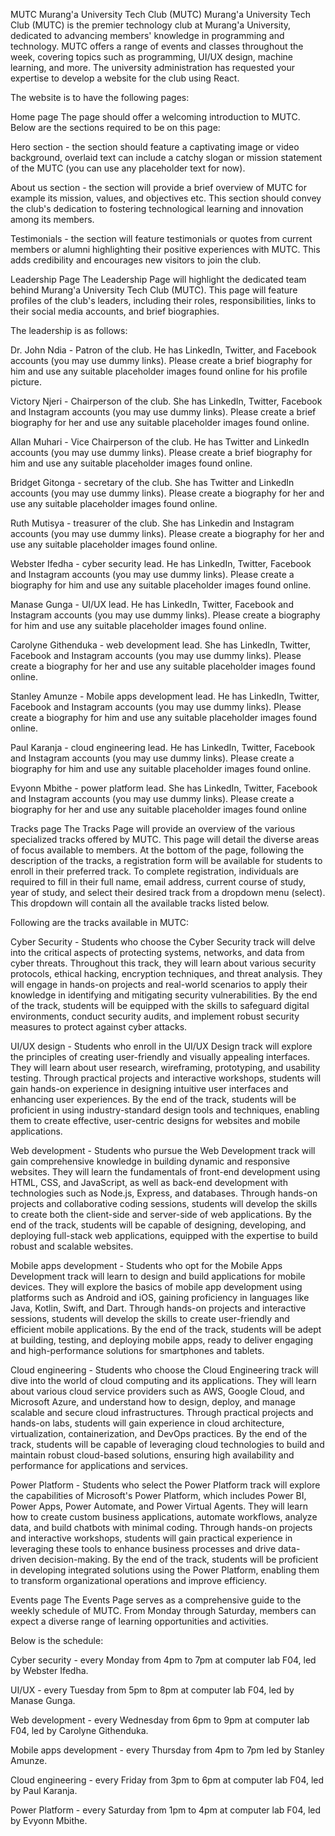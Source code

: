 
MUTC
Murang'a University Tech Club (MUTC)
Murang'a University Tech Club (MUTC) is the premier technology club at Murang'a University, dedicated to advancing members' knowledge in programming and technology. MUTC offers a range of events and classes throughout the week, covering topics such as programming, UI/UX design, machine learning, and more. The university administration has requested your expertise to develop a website for the club using React.

The website is to have the following pages:

Home page
The page should offer a welcoming introduction to MUTC. Below are the sections required to be on this page:

Hero section - the section should feature a captivating image or video background, overlaid text can include a catchy slogan or mission statement of the MUTC (you can use any placeholder text for now).

About us section - the section will provide a brief overview of MUTC for example its mission, values, and objectives etc. This section should convey the club's dedication to fostering technological learning and innovation among its members.

Testimonials - the section will feature testimonials or quotes from current members or alumni highlighting their positive experiences with MUTC. This adds credibility and encourages new visitors to join the club.

Leadership Page
The Leadership Page will highlight the dedicated team behind Murang'a University Tech Club (MUTC). This page will feature profiles of the club's leaders, including their roles, responsibilities, links to their social media accounts, and brief biographies. 

The leadership is as follows:

Dr. John Ndia - Patron of the club. He has LinkedIn, Twitter, and Facebook accounts (you may use dummy links). Please create a brief biography for him and use any suitable placeholder images found online for his profile picture.

Victory Njeri - Chairperson of the club. She has LinkedIn, Twitter, Facebook and Instagram accounts (you may use dummy links). Please create a brief biography for her and use any suitable placeholder images found online.

Allan Muhari - Vice Chairperson of the club. He has Twitter and LinkedIn accounts (you may use dummy links). Please create a brief biography for him and use any suitable placeholder images found online.

Bridget Gitonga - secretary of the club. She has Twitter and LinkedIn accounts (you may use dummy links). Please create a biography for her and use any suitable placeholder images found online.

Ruth Mutisya - treasurer of the club. She has Linkedin and Instagram accounts (you may use dummy links). Please create a biography for her and use any suitable placeholder images found online.

Webster Ifedha - cyber security lead. He has LinkedIn, Twitter, Facebook and Instagram accounts (you may use dummy links). Please create a biography for him and use any suitable placeholder images found online.

Manase Gunga - UI/UX lead. He has LinkedIn, Twitter, Facebook and Instagram accounts (you may use dummy links). Please create a biography for him and use any suitable placeholder images found online.

Carolyne Githenduka - web development lead. She has LinkedIn, Twitter, Facebook and Instagram accounts (you may use dummy links). Please create a biography for her and use any suitable placeholder images found online.

Stanley Amunze - Mobile apps development lead. He has LinkedIn, Twitter, Facebook and Instagram accounts (you may use dummy links). Please create a biography for him and use any suitable placeholder images found online.

Paul Karanja - cloud engineering lead. He has LinkedIn, Twitter, Facebook and Instagram accounts (you may use dummy links). Please create a biography for him and use any suitable placeholder images found online.

Evyonn Mbithe - power platform lead. She has LinkedIn, Twitter, Facebook and Instagram accounts (you may use dummy links). Please create a biography for her and use any suitable placeholder images found online

Tracks page
The Tracks Page will provide an overview of the various specialized tracks offered by MUTC. This page will detail the diverse areas of focus available to members. At the bottom of the page, following the description of the tracks, a registration form will be available for students to enroll in their preferred track. To complete registration, individuals are required to fill in their full name, email address, current course of study, year of study, and select their desired track from a dropdown menu (select). This dropdown will contain all the available tracks listed below.

Following are the tracks available in MUTC:

Cyber Security - Students who choose the Cyber Security track will delve into the critical aspects of protecting systems, networks, and data from cyber threats. Throughout this track, they will learn about various security protocols, ethical hacking, encryption techniques, and threat analysis. They will engage in hands-on projects and real-world scenarios to apply their knowledge in identifying and mitigating security vulnerabilities. By the end of the track, students will be equipped with the skills to safeguard digital environments, conduct security audits, and implement robust security measures to protect against cyber attacks.

UI/UX design - Students who enroll in the UI/UX Design track will explore the principles of creating user-friendly and visually appealing interfaces. They will learn about user research, wireframing, prototyping, and usability testing. Through practical projects and interactive workshops, students will gain hands-on experience in designing intuitive user interfaces and enhancing user experiences. By the end of the track, students will be proficient in using industry-standard design tools and techniques, enabling them to create effective, user-centric designs for websites and mobile applications.

Web development - Students who pursue the Web Development track will gain comprehensive knowledge in building dynamic and responsive websites. They will learn the fundamentals of front-end development using HTML, CSS, and JavaScript, as well as back-end development with technologies such as Node.js, Express, and databases. Through hands-on projects and collaborative coding sessions, students will develop the skills to create both the client-side and server-side of web applications. By the end of the track, students will be capable of designing, developing, and deploying full-stack web applications, equipped with the expertise to build robust and scalable websites.

Mobile apps development - Students who opt for the Mobile Apps Development track will learn to design and build applications for mobile devices. They will explore the basics of mobile app development using platforms such as Android and iOS, gaining proficiency in languages like Java, Kotlin, Swift, and Dart. Through hands-on projects and interactive sessions, students will develop the skills to create user-friendly and efficient mobile applications. By the end of the track, students will be adept at building, testing, and deploying mobile apps, ready to deliver engaging and high-performance solutions for smartphones and tablets.

Cloud engineering - Students who choose the Cloud Engineering track will dive into the world of cloud computing and its applications. They will learn about various cloud service providers such as AWS, Google Cloud, and Microsoft Azure, and understand how to design, deploy, and manage scalable and secure cloud infrastructures. Through practical projects and hands-on labs, students will gain experience in cloud architecture, virtualization, containerization, and DevOps practices. By the end of the track, students will be capable of leveraging cloud technologies to build and maintain robust cloud-based solutions, ensuring high availability and performance for applications and services.

Power Platform - Students who select the Power Platform track will explore the capabilities of Microsoft's Power Platform, which includes Power BI, Power Apps, Power Automate, and Power Virtual Agents. They will learn how to create custom business applications, automate workflows, analyze data, and build chatbots with minimal coding. Through hands-on projects and interactive workshops, students will gain practical experience in leveraging these tools to enhance business processes and drive data-driven decision-making. By the end of the track, students will be proficient in developing integrated solutions using the Power Platform, enabling them to transform organizational operations and improve efficiency.

Events page
The Events Page serves as a comprehensive guide to the weekly schedule of MUTC. From Monday through Saturday, members can expect a diverse range of learning opportunities and activities.

Below is the schedule:

Cyber security - every Monday from 4pm to 7pm at computer lab F04, led by Webster Ifedha.

UI/UX - every Tuesday from 5pm to 8pm at computer lab F04, led by Manase Gunga.

Web development - every Wednesday from 6pm to 9pm at computer lab F04, led by Carolyne Githenduka.

Mobile apps development - every Thursday from 4pm to 7pm led by Stanley Amunze.

Cloud engineering - every Friday from 3pm to 6pm at computer lab F04, led by Paul Karanja.

Power Platform - every Saturday from 1pm to 4pm at computer lab F04, led by Evyonn Mbithe.
